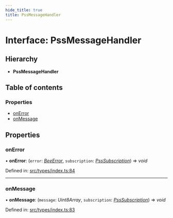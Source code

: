 ```yaml
---
hide_title: true
title: PssMessageHandler
---
```


# Interface: PssMessageHandler

## Hierarchy

* **PssMessageHandler**

## Table of contents

### Properties

- [onError](pssmessagehandler.md#onerror)
- [onMessage](pssmessagehandler.md#onmessage)

## Properties

### onError

• **onError**: (`error`: [*BeeError*](../classes/beeerror.md), `subscription`: [*PssSubscription*](psssubscription.md)) => *void*

Defined in: [src/types/index.ts:84](https://github.com/ethersphere/bee-js/blob/313830a/src/types/index.ts#L84)

___

### onMessage

• **onMessage**: (`message`: *Uint8Array*, `subscription`: [*PssSubscription*](psssubscription.md)) => *void*

Defined in: [src/types/index.ts:83](https://github.com/ethersphere/bee-js/blob/313830a/src/types/index.ts#L83)
